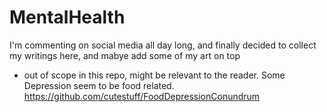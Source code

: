 # MentalHealth
I'm commenting on social media all day long, and finally decided to collect my writings here, and mabye add some of my art on top

* out of scope in this repo, might be relevant to the reader. Some Depression seem to be food related. https://github.com/cutestuff/FoodDepressionConundrum
